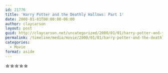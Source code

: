 ```yaml
---
id: 21776
title: 'Harry Potter and the Deathly Hallows: Part 1'
date: 2000-01-01T00:00:00-06:00
author: claycarson
layout: post
guid: http://claycarson.net/uncategorized/2000/01/01/harry-potter-and-the-deathly-hallows-part-1/
permalink: /timeline/media/movie/2000/01/01/harry-potter-and-the-deathly-hallows-part-1/
categories:
  - Movie
format: aside
---
```

<div class="media-details"></div>

<div class="media-creator"></div>

<div class="media-rating">☆☆☆☆☆</div>